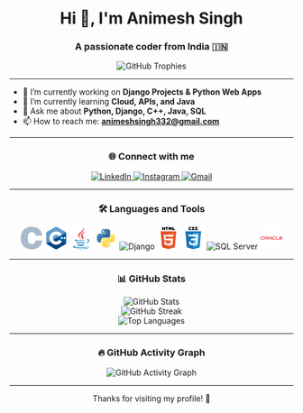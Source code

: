 <h1 align="center">Hi 👋, I'm Animesh Singh</h1>
<h3 align="center">A passionate coder from India 🇮🇳</h3>

<p align="center">
  <img src="https://github-profile-trophy.vercel.app/?username=Animesh6027&theme=algolia&row=1&column=8" alt="GitHub Trophies" />
</p>

---

- 🔭 I’m currently working on **Django Projects & Python Web Apps**
- 🌱 I’m currently learning **Cloud, APIs, and Java**
- 💬 Ask me about **Python, Django, C++, Java, SQL**
- 📫 How to reach me: **animeshsingh332@gmail.com**

---

<h3 align="center">🌐 Connect with me</h3>

<p align="center">
  <a href="https://www.linkedin.com/in/animesh-singh-11a401251/" target="_blank">
    <img src="https://img.shields.io/badge/LinkedIn-0077B5.svg?&style=for-the-badge&logo=linkedin&logoColor=white" alt="LinkedIn" />
  </a>
  <a href="https://www.instagram.com/animesh6027/" target="_blank">
    <img src="https://img.shields.io/badge/Instagram-E4405F.svg?&style=for-the-badge&logo=instagram&logoColor=white" alt="Instagram" />
  </a>
  <a href="mailto:animeshsingh332@gmail.com">
    <img src="https://img.shields.io/badge/Gmail-D14836.svg?&style=for-the-badge&logo=gmail&logoColor=white" alt="Gmail" />
  </a>
</p>

---

<h3 align="center">🛠️ Languages and Tools</h3>

<p align="center">
  <img src="https://raw.githubusercontent.com/devicons/devicon/master/icons/c/c-original.svg" alt="C" width="40" height="40"/>
  <img src="https://raw.githubusercontent.com/devicons/devicon/master/icons/cplusplus/cplusplus-original.svg" alt="C++" width="40" height="40"/>
  <img src="https://raw.githubusercontent.com/devicons/devicon/master/icons/java/java-original.svg" alt="Java" width="40" height="40"/>
  <img src="https://raw.githubusercontent.com/devicons/devicon/master/icons/python/python-original.svg" alt="Python" width="40" height="40"/>
  <img src="https://cdn.jsdelivr.net/gh/devicons/devicon/icons/django/django-plain.svg" alt="Django" width="40" height="40"/>
  <img src="https://raw.githubusercontent.com/devicons/devicon/master/icons/html5/html5-original-wordmark.svg" alt="HTML5" width="40" height="40"/>
  <img src="https://raw.githubusercontent.com/devicons/devicon/master/icons/css3/css3-original-wordmark.svg" alt="CSS3" width="40" height="40"/>
  <img src="https://www.svgrepo.com/show/303229/microsoft-sql-server-logo.svg" alt="SQL Server" width="40" height="40"/>
  <img src="https://raw.githubusercontent.com/devicons/devicon/master/icons/oracle/oracle-original.svg" alt="Oracle" width="40" height="40"/>
</p>

---

<h3 align="center">📊 GitHub Stats</h3>

<div align="center">
  <img src="https://github-readme-stats.vercel.app/api?username=Animesh6027&show_icons=true&theme=react&hide_border=true" alt="GitHub Stats" />
  <br />
  <img src="https://streak-stats.demolab.com/?user=Animesh6027&theme=react&hide_border=true" alt="GitHub Streak" />
  <br />
  <img src="https://github-readme-stats.vercel.app/api/top-langs/?username=Animesh6027&layout=compact&theme=react&hide_border=true" alt="Top Languages" />
</div>

---

<h3 align="center">🔥 GitHub Activity Graph</h3>

<p align="center">
  <img src="https://github-readme-activity-graph.vercel.app/graph?username=Animesh6027&theme=react-dark&hide_border=true" alt="GitHub Activity Graph" />
</p>

---

<p align="center">Thanks for visiting my profile! 🙌</p>
